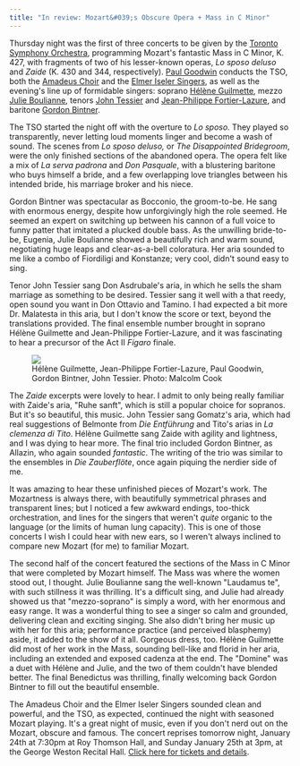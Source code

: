 ```yaml
---
title: "In review: Mozart&#039;s Obscure Opera + Mass in C Minor"
---
```


<p class="intro" style="text-align: left;">
	Thursday night was the first of three concerts to be given by the <a href="http://www.tso.ca/en-ca/concerts-and-tickets/2014-2015-Season/EventDetails/Mozart-Mass-in-C-Minor.aspx" target="_blank">Toronto Symphony Orchestra</a>, programming Mozart's fantastic Mass in C Minor, K. 427, with fragments of two of his lesser-known operas, <em>Lo sposo deluso </em>and <em>Zaide</em> (K. 430 and 344, respectively).<em> </em><a href="http://www.askonasholt.co.uk/artists/conductors/paul-goodwin" target="_blank">Paul Goodwin</a> conducts the TSO, both the <a href="http://www.amadeuschoir.com/" target="_blank">Amadeus Choir</a> and the <a href="http://www.elmeriselersingers.com/" target="_blank">Elmer Iseler Singers</a>, as well as the evening's line up of formidable singers: soprano <a href="http://www.fr-lebureau.com/fiche_artiste.php?id=9" target="_blank">Hélène Guilmette</a>, mezzo <a href="http://imgartists.com/artist/julie_boulianne" target="_blank">Julie Boulianne</a>, tenors <a href="http://www.johnptessier.com/" target="_blank">John Tessier</a> and <a href="https://twitter.com/jfortierlazure" target="_blank">Jean-Philippe Fortier-Lazure</a>, and baritone <a href="http://www.ariamanagement.com/nos-artistes/gordon-bintner-w/" target="_blank">Gordon Bintner</a>.<br>
</p>
<p style="text-align: left;">
	The TSO started the night off with the overture to <em>Lo sposo. </em>They played so transparently, never letting loud moments linger and become a wash of sound. The scenes from <em>Lo sposo deluso,</em> or <em>The Disappointed Bridegroom</em>, were the only finished sections of the abandoned opera. The opera felt like a mix of <em>La serva padrona</em> and <em>Don Pasquale</em>, with a blustering baritone who buys himself a bride, and a few overlapping love triangles between his intended bride, his marriage broker and his niece.
</p>
<p style="text-align: left;">
	Gordon Bintner was spectacular as Bocconio, the groom-to-be. He sang with enormous energy, despite how unforgivingly high the role seemed. He seemed an expert on switching up between his cannon of a full voice to funny patter that imitated a plucked double bass. As the unwilling bride-to-be, Eugenia, Julie Boulianne showed a beautifully rich and warm sound, negotiating huge leaps and clear-as-a-bell coloratura. Her aria sounded to me like a combo of Fiordiligi and Konstanze; very cool, didn't sound easy to sing.
</p>
<p style="text-align: left;">
	Tenor John Tessier sang Don Asdrubale's aria, in which he sells the sham marriage as something to be desired. Tessier sang it well with a that reedy, open sound you want in Don Ottavio and Tamino. I had expected a bit more Dr. Malatesta in this aria, but I don't know the score or text, beyond the translations provided. The final ensemble number brought in soprano Hélène Guilmette and Jean-Philippe Fortier-Lazure, and it was fascinating to hear a precursor of the Act II <i>Figaro </i>finale.
</p>
<figure data-type="image"><a href="/webhook-uploads/1428806466528/Screen-Shot-2015-01-23-at-3.46.16-PM.png"><img data-resize-src="http://lh3.googleusercontent.com/-ZDIl9pDYPd8nhBCCy6jpgVS9qFduslnNAUAXkJA5sF5-ewTOWFSHLB1SaqauGmJlS22-wQIjtACS6CErQeOJQeT96ml" src="http://lh3.googleusercontent.com/-ZDIl9pDYPd8nhBCCy6jpgVS9qFduslnNAUAXkJA5sF5-ewTOWFSHLB1SaqauGmJlS22-wQIjtACS6CErQeOJQeT96ml=s1200"></a><figcaption>Hélène Guilmette, Jean-Philippe Fortier-Lazure, Paul Goodwin, Gordon Bintner, John Tessier. Photo: Malcolm Cook</figcaption></figure>
<p style="text-align: left;">
	The <em>Zaide </em>excerpts were lovely to hear. I admit to only being really familiar with Zaide's aria, "Ruhe sanft", which is still a popular choice for sopranos. But it's so beautiful, this music. John Tessier sang Gomatz's aria, which had real suggestions of Belmonte from <em>Die Entführung</em> and Tito's arias in <em>La clemenza di Tito</em>. Hélène Guilmette sang Zaide with agility and lightness, and I was dying to hear more. The final trio included Gordon Bintner, as Allazin, who again sounded <em>fantastic</em>. The writing of the trio was similar to the ensembles in <i>Die Zauberflöte</i>, once again piquing the nerdier side of me.
</p>
<p style="text-align: left;">
	It was amazing to hear these unfinished pieces of Mozart's work. The Mozartness is always there, with beautifully symmetrical phrases and transparent lines; but I noticed a few awkward endings, too-thick orchestration, and lines for the singers that weren't <em>quite </em>organic to the language (or the limits of human lung capacity). This is one of those concerts I wish I could hear with new ears, so I weren't always inclined to compare new Mozart (for me) to familiar Mozart.
</p>
<p style="text-align: left;">
	The second half of the concert featured the sections of the Mass in C Minor that were completed by Mozart himself. The Mass was where the women stood out, I thought. Julie Boulianne sang the well-known "Laudamus te", with such stillness it was thrilling. It's a difficult sing, and Julie had already showed us that "mezzo-soprano" is simply a word, with her enormous and easy range. It was a wonderful thing to see a singer so calm and grounded, delivering clean and exciting singing. She also didn't bring her music up with her for this aria; performance practice (and perceived blasphemy) aside, it added to the show of it all. Gorgeous dress, too. Hélène Guilmette did most of her work in the Mass, sounding bell-like and florid in her aria, including an extended and exposed cadenza at the end. The "Domine" was a duet with Hélène and Julie, and the two of them couldn't have blended better. The final Benedictus was thrilling, finally welcoming back Gordon Bintner to fill out the beautiful ensemble.
</p>
<p style="text-align: left;">
	The Amadeus Choir and the Elmer Iseler Singers sounded clean and powerful, and the TSO, as expected, continued the night with seasoned Mozart playing. It's a great night of music, even if you don't nerd out on the Mozart, obscure and famous. The concert reprises tomorrow night, January 24th at 7:30pm at Roy Thomson Hall, and Sunday January 25th at 3pm, at the George Weston Recital Hall. <a href="http://www.tso.ca/en-ca/concerts-and-tickets/2014-2015-Season/EventDetails/Mozart-Mass-in-C-Minor.aspx" target="_blank">Click here for tickets and details</a>.
</p>

